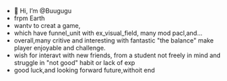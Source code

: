 - 👋 Hi, I’m @Buugugu
- frpm Earth
- wantv to creat a game,
- which have funnel_unit with ex_visual_field, many mod pacl,and...
- overall,many critive and interesting with fantastic "the balance" make player enjoyable and challenge.
- wish for interavt with new friends, from a student not freely in mind and struggle in "not good" habit or lack of exp
- good luck,and looking forward future,withoit end
<!---
Buugugu/Buugugu is a ✨ special ✨ repository because its `README.md` (this file) appears on your GitHub profile.
You can click the Preview link to take a look at your changes.
--->
